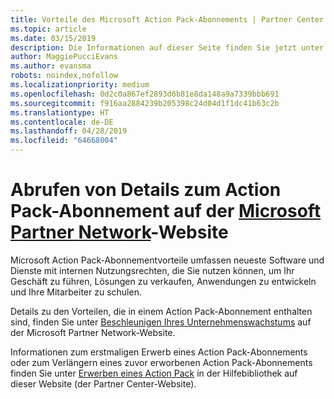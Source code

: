 ```yaml
---
title: Vorteile des Microsoft Action Pack-Abonnements | Partner Center
ms.topic: article
ms.date: 03/15/2019
description: Die Informationen auf dieser Seite finden Sie jetzt unter https://partner.microsoft.com/membership/internal-use-software.
author: MaggiePucciEvans
ms.author: evansma
robots: noindex,nofollow
ms.localizationpriority: medium
ms.openlocfilehash: 0d2c0a867ef2893d6b81e8da148a9a7339bbb691
ms.sourcegitcommit: f916aa2884239b205398c24d04d1f1dc41b63c2b
ms.translationtype: HT
ms.contentlocale: de-DE
ms.lasthandoff: 04/28/2019
ms.locfileid: "64668004"
---
```

# <a name="get-action-pack-subscription-details-on-the-microsoft-partner-networkhttpspartnermicrosoftcommembershipinternal-use-software-site"></a>Abrufen von Details zum Action Pack-Abonnement auf der [Microsoft Partner Network](https://partner.microsoft.com/membership/internal-use-software)-Website 

Microsoft Action Pack-Abonnementvorteile umfassen neueste Software und Dienste mit internen Nutzungsrechten, die Sie nutzen können, um Ihr Geschäft zu führen, Lösungen zu verkaufen, Anwendungen zu entwickeln und Ihre Mitarbeiter zu schulen.

Details zu den Vorteilen, die in einem Action Pack-Abonnement enthalten sind, finden Sie unter [Beschleunigen Ihres Unternehmenswachstums](https://partner.microsoft.com/membership/internal-use-software) auf der Microsoft Partner Network-Website.   

Informationen zum erstmaligen Erwerb eines Action Pack-Abonnements oder zum Verlängern eines zuvor erworbenen Action Pack-Abonnements finden Sie unter [Erwerben eines Action Pack](mpn-get-action-pack.md) in der Hilfebibliothek auf dieser Website (der Partner Center-Website).


